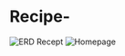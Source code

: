 # Recipe-
![ERD Recept](https://github.com/user-attachments/assets/bdee2102-5c6b-473d-b256-4a5c877e3076)
![Homepage](https://github.com/user-attachments/assets/49e82be5-0cd8-4a25-8e67-6d5a795a5b49)
